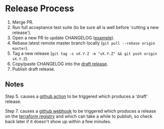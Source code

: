 # Release Process

1. Merge PR.
2. Run full acceptance test suite (to be sure all is well before 'cutting a new release').
3. Open a new PR to update CHANGELOG ([example](https://github.com/fastly/terraform-provider-fastly/pull/348)).
4. Rebase latest remote master branch locally (`git pull --rebase origin master`).
5. Tag a new release (`git tag -s vX.Y.Z -m "vX.Y.Z" && git push origin vX.Y.Z`).
6. Copy/paste CHANGELOG into the [draft release](https://github.com/fastly/terraform-provider-fastly/releases).
7. Publish draft release.

## Notes

Step 5. causes a [github action](https://github.com/fastly/terraform-provider-fastly/blob/master/.github/workflows/release.yml) to be triggered which produces a 'draft' release.

Step 7. causes a [github webhook](https://github.com/fastly/terraform-provider-fastly/settings/hooks) to be triggered which produces a release on the [terraform registry](https://registry.terraform.io/providers/fastly/fastly/latest) and which can take a while to publish, so check back later if it doesn't show up within a few minutes.

